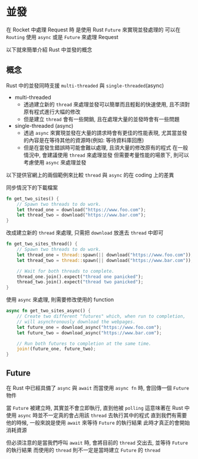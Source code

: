 # 並發

在 Rocket 中處理 Request 時
是使用 Rust `Future` 來實現並發處理的
可以在 `Routing` 使用 `async` 或是 `Future` 來處理 Request

以下就來簡單介紹 Rust 中並發的概念

## 概念

Rust 中的並發同時支援 `multi-threaded` 與 `single-threaded`(async)
* multi-threaded
    * 透過建立新的 `thread` 來處理並發可以簡單而且輕鬆的快速使用, 且不須對原有程式進行大幅的修改
    * 但是建立 `thread` 會有一些開銷, 且在處理大量的並發時會有一些問題
* single-threaded (async)
    * 透過 `async` 來實現並發在大量的請求時會有更佳的性能表現, 尤其當並發的內容是在等待其他的資源時(例如: 等待資料庫回應)
    * 但是在當發生錯誤時可能會難以處理, 且須大量的修改原有的程式
在一般情況中, 會建議使用 `thread` 來處理並發
但需要考量性能的場景下, 則可以考慮使用 `async` 來處理並發

以下提供官網上的兩個範例來比較 `thread` 與 `async` 的在 coding 上的差異

同步情況下的下載檔案
```rust
fn get_two_sites() {
    // Spawn two threads to do work.
    let thread_one = download("https://www.foo.com");
    let thread_two = download("https://www.bar.com");
}

```

改成建立新的 `thread` 來處理, 只需把 `download` 放進去 `thread` 中即可
```rust
fn get_two_sites_thread() {
    // Spawn two threads to do work.
    let thread_one = thread::spawn(|| download("https://www.foo.com"));
    let thread_two = thread::spawn(|| download("https://www.bar.com"));

    // Wait for both threads to complete.
    thread_one.join().expect("thread one panicked");
    thread_two.join().expect("thread two panicked");
}
```

使用 `async` 來處理, 則需要修改使用的 function
```rust
async fn get_two_sites_async() {
    // Create two different "futures" which, when run to completion,
    // will asynchronously download the webpages.
    let future_one = download_async("https://www.foo.com");
    let future_two = download_async("https://www.bar.com");

    // Run both futures to completion at the same time.
    join!(future_one, future_two);
}
```

## Future

在 Rust 中已經具備了 `async` 與 `await`
而當使用 `async fn` 時, 會回傳一個 `Future` 物件

當 `Future` 被建立時, 其實並不會立即執行, 直到他被 `polling`
這意味著在 Rust 中使用 `async` 時並不一定真的會占用該 `thread` 去執行其中的程式
直到我們有需要他的時候, 一般來說是使用 `await` 來等待 `Future` 的執行結果
此時才真正的會開始消耗資源

但必須注意的是當我們呼叫 `await` 時, 會將目前的 `thread` 交出去, 並等待 `Future` 的執行結果
而使用的 `thread` 則不一定是當時建立 `Future` 的 `thread`